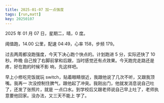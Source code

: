 ```yaml
---
title: 2025-01-07 加一点强度
tags: [run,matt]
key: 20250107
---
```


2025 年 01 月 07 日，星期二，晴，0 度。

阈值跑，14.00 公里，配速 04:49，心率 158，步频 179。

<!--more-->

过去两周都没跑强度，今天下决心跑个快点的。计划跑进 5 分，实际还快了 10 秒。昨晚
自己按了右脚前掌和后跟，当时感觉还有点效果。今天跑完走路还是疼，好在跑的时候不影
响，先这样吧。

早上小修吃完饭就玩 switch，贴着眼睛很近，我跟他说了几次不听，又跟我顶嘴。我再一
次没控制住脾气，跟他起了冲突。我刚出门，他就发消息说自己吐了，还发了张照片，就是
一点口水。到学校后又跟老师说自己早上吐了，老师执意要他回家。没办法，又三天不能上
学了。

<div class="strava-embed-placeholder" data-embed-type="activity" data-embed-id="13285041222" data-style="standard" data-from-embed="false"></div><script src="https://strava-embeds.com/embed.js"></script>
